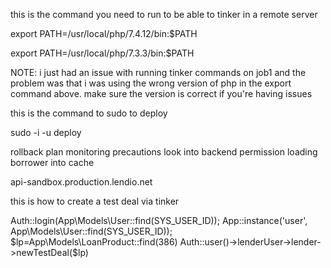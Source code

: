 this is the command you need to run to be able to tinker in a remote server

export PATH=/usr/local/php/7.4.12/bin:$PATH

export PATH=/usr/local/php/7.3.3/bin:$PATH

NOTE: i just had an issue with running tinker commands on job1 and the problem was that i was using the wrong version of php in the export command above. make sure the version is correct if you're having issues

this is the command to sudo to deploy

sudo -i -u deploy


rollback plan
monitoring precautions
look into backend permission loading borrower into cache

api-sandbox.production.lendio.net


this is how to create a test deal via tinker

Auth::login(App\Models\User::find(SYS_USER_ID));
App::instance('user', App\Models\User::find(SYS_USER_ID));
$lp=App\Models\LoanProduct::find(386)
Auth::user()->lenderUser->lender->newTestDeal($lp)